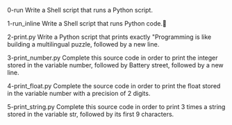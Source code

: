 0-run Write a Shell script that runs a Python script.

1-run_inline Write a Shell script that runs Python code.

2-print.py Write a Python script that prints exactly "Programming is like building a multilingual puzzle, followed by a new line.

3-print_number.py Complete this source code in order to print the integer stored in the variable number, followed by Battery street, followed by a new line.

4-print_float.py Complete the source code in order to print the float stored in the variable number with a precision of 2 digits.

5-print_string.py Complete this source code in order to print 3 times a string stored in the variable str, followed by its first 9 characters.


